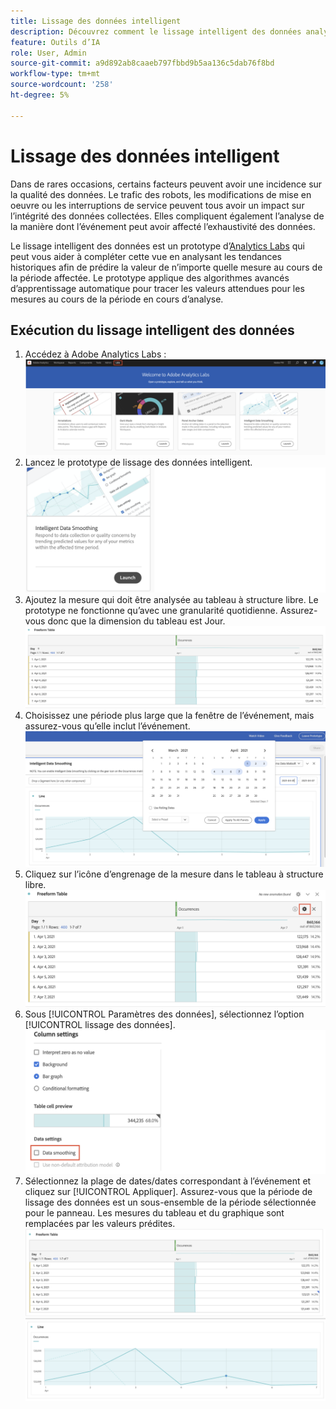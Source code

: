 ```yaml
---
title: Lissage des données intelligent
description: Découvrez comment le lissage intelligent des données analyse les tendances historiques afin de prédire la valeur d’une mesure au cours d’une période affectée.
feature: Outils d’IA
role: User, Admin
source-git-commit: a9d892ab8caaeb797fbbd9b5aa136c5dab76f8bd
workflow-type: tm+mt
source-wordcount: '258'
ht-degree: 5%

---
```


# Lissage des données intelligent

Dans de rares occasions, certains facteurs peuvent avoir une incidence sur la qualité des données. Le trafic des robots, les modifications de mise en oeuvre ou les interruptions de service peuvent tous avoir un impact sur l’intégrité des données collectées. Elles compliquent également l’analyse de la manière dont l’événement peut avoir affecté l’exhaustivité des données.

Le lissage intelligent des données est un prototype d’[Analytics Labs](/help/analyze/labs.md) qui peut vous aider à compléter cette vue en analysant les tendances historiques afin de prédire la valeur de n’importe quelle mesure au cours de la période affectée. Le prototype applique des algorithmes avancés d’apprentissage automatique pour tracer les valeurs attendues pour les mesures au cours de la période en cours d’analyse.

## Exécution du lissage intelligent des données

1. Accédez à Adobe Analytics Labs :
   ![Labs](assets/labs.png)
1. Lancez le prototype de lissage des données intelligent.
   ![prototype de lancement](assets/intelligent-ds.png)
1. Ajoutez la mesure qui doit être analysée au tableau à structure libre. Le prototype ne fonctionne qu’avec une granularité quotidienne. Assurez-vous donc que la dimension du tableau est Jour.
   ![Ajouter une mesure](assets/add-metric.png)
1. Choisissez une période plus large que la fenêtre de l’événement, mais assurez-vous qu’elle inclut l’événement.
   ![Période](assets/date-range.png)
1. Cliquez sur l’icône d’engrenage de la mesure dans le tableau à structure libre.
   ![Icône représentant un engrenage](assets/gear-icon.png)
1. Sous [!UICONTROL Paramètres des données], sélectionnez l’option [!UICONTROL lissage des données].
   ![lissage des données](assets/column-setting.png)
1. Sélectionnez la plage de dates/dates correspondant à l’événement et cliquez sur [!UICONTROL Appliquer].
Assurez-vous que la période de lissage des données est un sous-ensemble de la période sélectionnée pour le panneau. Les mesures du tableau et du graphique sont remplacées par les valeurs prédites.
   ![Valeurs prédites](assets/predictive-values.png)
